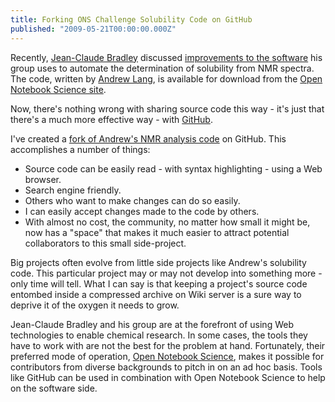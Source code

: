 ```yaml
---
title: Forking ONS Challenge Solubility Code on GitHub
published: "2009-05-21T00:00:00.000Z"
---
```


Recently, [Jean-Claude Bradley](http://usefulchem.blogspot.com) discussed [improvements to the software](http://usefulchem.blogspot.com/2009/05/baseline-correction-for-automated.html) his group uses to automate the determination of solubility from NMR spectra. The code, written by [Andrew Lang](http://network.nature.com/people/hiro/profile), is available for download from the [Open Notebook Science site](http://onschallenge.wikispaces.com/code).

Now, there's nothing wrong with sharing source code this way - it's just that there's a much more effective way - with [GitHub](http://github.com).

I've created a [fork of Andrew's NMR analysis code](http://github.com/rapodaca/solubility/tree/master) on GitHub. This accomplishes a number of things:

-  Source code can be easily read - with syntax highlighting - using a Web browser.
-  Search engine friendly.
-  Others who want to make changes can do so easily.
-  I can easily accept changes made to the code by others.
-  With almost no cost, the community, no matter how small it might be, now has a "space" that makes it much easier to attract potential collaborators to this small side-project.

Big projects often evolve from little side projects like Andrew's solubility code. This particular project may or may not develop into something more - only time will tell. What I can say is that keeping a project's source code entombed inside a compressed archive on Wiki server is a sure way to deprive it of the oxygen it needs to grow.

Jean-Claude Bradley and his group are at the forefront of using Web technologies to enable chemical research. In some cases, the tools they have to work with are not the best for the problem at hand. Fortunately, their preferred mode of operation, [Open Notebook Science](http://en.wikipedia.org/wiki/Open_notebook_science), makes it possible for contributors from diverse backgrounds to pitch in on an ad hoc basis. Tools like GitHub can be used in combination with Open Notebook Science to help on the software side.

